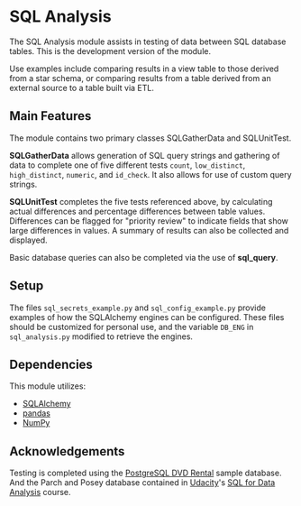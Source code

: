 # SQL Analysis

The SQL Analysis module assists in testing of data between SQL database tables. This is the development version of the module.

Use examples include comparing results in a view table to those derived from a star schema, or comparing results from a table derived from an external source to a table built via ETL.

## Main Features
The module contains two primary classes SQLGatherData and SQLUnitTest.

**SQLGatherData** allows generation of SQL query strings and gathering of data to complete one of five different tests `count`, `low_distinct`, `high_distinct`, `numeric`, and `id_check`. It also allows for use of custom query strings.

**SQLUnitTest** completes the five tests referenced above, by calculating actual differences and percentage differences between table values. Differences can be flagged for "priority review" to indicate fields that show large differences in values. A summary of results can also be collected and displayed.

Basic database queries can also be completed via the use of **sql_query**.

## Setup
The files `sql_secrets_example.py` and `sql_config_example.py` provide examples of how the SQLAlchemy engines can be configured. These files should be customized for personal use, and the variable `DB_ENG` in `sql_analysis.py` modified to retrieve the engines.

## Dependencies
This module utilizes:
- [SQLAlchemy](https://www.sqlalchemy.org/)
- [pandas](https://pandas.pydata.org/)
- [NumPy](https://numpy.org/)

## Acknowledgements
Testing is completed using the [PostgreSQL DVD Rental](http://www.postgresqltutorial.com/postgresql-sample-database/) sample database. And the Parch and Posey database contained in [Udacity](https://www.udacity.com/)'s [SQL for Data Analysis](https://www.udacity.com/course/sql-for-data-analysis--ud198) course.
